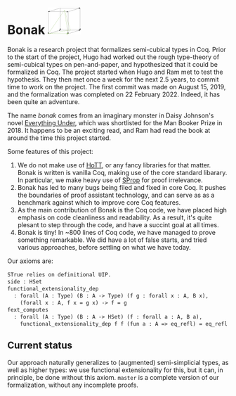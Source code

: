 # Bonak ![logo](assets/bonak.png)

Bonak is a research project that formalizes semi-cubical types in Coq. Prior to the start of the project, Hugo had worked out the rough type-theory of semi-cubical types on pen-and-paper, and hypothesized that it could be formalized in Coq. The project started when Hugo and Ram met to test the hypothesis. They then met once a week for the next 2.5 years, to commit time to work on the project. The first commit was made on August 15, 2019, and the formalization was completed on 22 February 2022. Indeed, it has been quite an adventure.

The name _bonak_ comes from an imaginary monster in Daisy Johnson's novel [Everything Under](https://thebookerprizes.com/the-booker-library/books/everything-under), which was shortlisted for the Man Booker Prize in 2018. It happens to be an exciting read, and Ram had read the book at around the time this project started.

Some features of this project:

1. We do not make use of [HoTT](https://github.com/HoTT/HoTT), or any fancy libraries for that matter. Bonak is written is vanilla Coq, making use of the core standard libarary. In particular, we make heavy use of [SProp](https://coq.inria.fr/refman/addendum/sprop.html) for proof irrelevance.
2. Bonak has led to many bugs being filed and fixed in core Coq. It pushes the boundaries of proof assistant technology, and can serve as as a benchmark against which to improve core Coq features.
3. As the main contribution of Bonak is the Coq code, we have placed high emphasis on code cleanliness and readability. As a result, it's quite plesant to step through the code, and have a succint goal at all times.
4. Bonak is tiny! In ~800 lines of Coq code, we have managed to prove something remarkable. We did have a lot of false starts, and tried various approaches, before settling on what we have today.

Our axioms are:

```text
STrue relies on definitional UIP.
side : HSet
functional_extensionality_dep
  : forall (A : Type) (B : A -> Type) (f g : forall x : A, B x),
	(forall x : A, f x = g x) -> f = g
fext_computes
  : forall (A : Type) (B : A -> HSet) (f : forall a : A, B a),
    functional_extensionality_dep f f (fun a : A => eq_refl) = eq_refl
```

## Current status

Our approach naturally generalizes to (augmented) semi-simplicial types, as well as higher types: we use functional extensionality for this, but it can, in principle, be done without this axiom. `master` is a complete version of our formalization, without any incomplete proofs.
